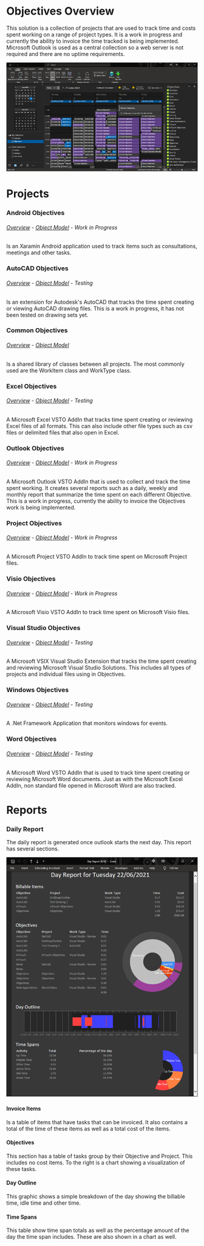 # Objectives Overview 
This solution is a collection of projects that are used to track time and costs spent working on a range of project types. It is a work in progress and currently the ability to invoice the time tracked is being implemented. Microsoft Outlook is used as a central collection so a web server is not required and there are no uptime requirements.
  
![Outlook Calendar View](./OutlookObjectives/Docs/ObjectivesCalendar.png "Outlook Calendar view")

# Projects
### Android Objectives  
###### [Overview](./AndroidObjectives/Docs/README.md) \- [Object Model](./AndroidObjectives/Docs/ObjectModel.md) \- Work in Progress
Is an Xaramin Android application used to track items such as consultations, meetings and other tasks.

### AutoCAD Objectives  
###### [Overview](./AutoCADObjectives/Docs/README.md) \- [Object Model](./AutoCADObjectives/Docs/ObjectModel.md) \- Testing
Is an extension for Autodesk's AutoCAD that tracks the time spent creating or viewing AutoCAD drawing files. This is a work in progress, it has not been tested on drawing sets yet.  

### Common Objectives  
###### [Overview](./CommonObjectives/Docs/README.md) \- [Object Model](./CommonObjectives/Docs/ObjectModel.md)  
Is a shared library of classes between all projects. The most commonly used are the WorkItem class and WorkType class.  

### Excel Objectives  
###### [Overview](./ExcelObjectives/Docs/README.md) \- [Object Model](./ExcelObjectives/Docs/ObjectModel.md) \- Testing
A Microsoft Excel VSTO AddIn that tracks time spent creating or reviewing Excel files of all formats. This can also include other file types such as csv files or delimited files that also open in Excel.  

### Outlook Objectives  
###### [Overview](./OutlookObjectives/Docs/README.md) \- [Object Model](./OutlookObjectives/Docs/ObjectModel.md) \- Work in Progress
A Microsoft Outlook VSTO AddIn that is used to collect and track the time spent working. It creates several reports such as a daily, weekly and monthly report that summarize the time spent on each different Objective.  This is a work in progress, currently the ability to invoice the Objectives work is being implemented.  

### Project Objectives  
###### [Overview](./ProjectObjectives/Docs/README.md) \- [Object Model](./ProjectObjectives/Docs/ObjectModel.md) \- Work in Progress
A Microsoft Project VSTO AddIn to track time spent on Microsoft Project files.  

### Visio Objectives  
###### [Overview](./VisioObjectives/Docs/README.md) \- [Object Model](./VisioObjectives/Docs/ObjectModel.md) \- Work in Progress
A Microsoft Visio VSTO AddIn to track time spent on Microsoft Visio files.  

### Visual Studio Objectives  
###### [Overview](./VisualStudioObjectives/Docs/README.md) \- [Object Model](./VisualStudioObjectives/Docs/ObjectModel.md) \- Testing
A Microsoft VSIX Visual Studio Extension that tracks the time spent creating and reviewing Microsoft Visual Studio Solutions. This includes all types of projects and individual files using in Objectives.  

### Windows Objectives  
###### [Overview](./WindowsObjectives/Docs/README.md) \- [Object Model](./WindowsObjectives/Docs/ObjectModel.md) \- Testing
A .Net Framework Application that monitors windows for events.  

### Word Objectives  
###### [Overview](./WordObjectives/Docs/README.md) \- [Object Model](./WordObjectives/Docs/ObjectModel.md) \- Testing
A Microsoft Word VSTO AddIn that is used to track time spent creating or reviewing Microsoft Word documents. Just as with the Microsoft Excel AddIn, non standard file opened in Microsoft Word are also tracked.  

# Reports

### Daily Report
The daily report is generated once outlook starts the next day. This report has several sections.

![Day Report](./OutlookObjectives/Docs/DayReport.png "Day Report")

#### Invoice Items
Is a table of items that have tasks that can be invoiced. It also contains a total of the time of these items as well as a total cost of the items.

#### Objectives
This section has a table of tasks group by their Objective and Project. This includes no cost items. To the right is a chart showing a visualization of these tasks.

#### Day Outline
This graphic shows a simple breakdown of the day showing the billable time, idle time and other time.

#### Time Spans
This table show time span totals as well as the percentage amount of the day the time span includes. These are also shown in a chart as well.

